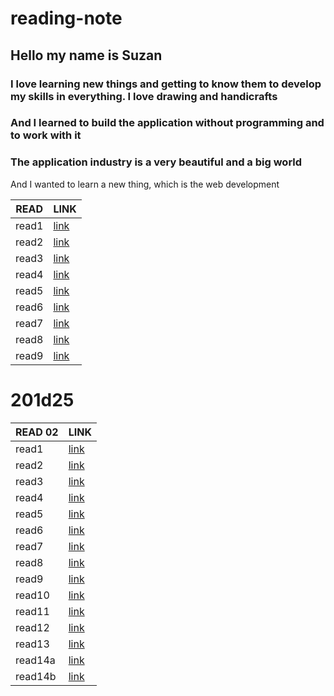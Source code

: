# reading-note

## Hello my name is Suzan
### I love learning new things and getting to know them to develop my skills in everything. I love drawing and handicrafts
### And I learned to build the application without programming and to work with it
### The application industry is a very beautiful and a big world
And I wanted to learn a new thing, which is the web development

| READ   | LINK  |   
|---------|--------|
| read1  | [link](https://suzan-amer.github.io/reading-note/read02)  |   
| read2  | [link](https://suzan-amer.github.io/reading-notes/read2)  |      
| read3  | [link](https://suzan-amer.github.io/reading-note/read-03) |  
| read4  | [link](https://suzan-amer.github.io/reading-note/read04 ) |   
| read5  | [link](https://suzan-amer.github.io/reading-note/read04a) |     
| read6  | [link](https://suzan-amer.github.io/reading-note/read05 ) | 
| read7  | [link](https://suzan-amer.github.io/reading-note/read06)  |   
| read8  | [link](https://suzan-amer.github.io/reading-note/read7)  |     
| read9  | [link](https://suzan-amer.github.io/reading-note/read09)  | 





# 201d25


| READ   02| LINK  |   
|---------|--------|
| read1  | [link](https://suzan-amer.github.io/201-reading-notes/class-01)  |   
| read2  | [link](https://suzan-amer.github.io/201-reading-notes/class-02)  |      
| read3  | [link](https://suzan-amer.github.io/201-reading-notes/class-03)  |  
| read4  | [link](https://suzan-amer.github.io/201-reading-notes/class-04)  |   
| read5  | [link](https://suzan-amer.github.io/201-reading-notes/class-05)  |     
| read6  | [link](https://suzan-amer.github.io/201-reading-notes/class-06)  | 
| read7  | [link](https://suzan-amer.github.io/201-reading-notes/class-07)  |   
| read8  | [link](https://suzan-amer.github.io/201-reading-notes/class-08)  |     
| read9  | [link](https://suzan-amer.github.io/201-reading-notes/class-09)  | 
| read10 | [link](https://suzan-amer.github.io/201-reading-notes/class-10)  |   
| read11 | [link](https://suzan-amer.github.io/201-reading-notes/class-11)  | 
| read12 | [link](https://suzan-amer.github.io/201-reading-notes/class-12)  | 
| read13 | [link](https://suzan-amer.github.io/201-reading-notes/class-13)  | 
| read14a | [link](https://suzan-amer.github.io/201-reading-notes/class-14a)  | 
| read14b | [link](https://suzan-amer.github.io/201-reading-notes/class-14b)  | 